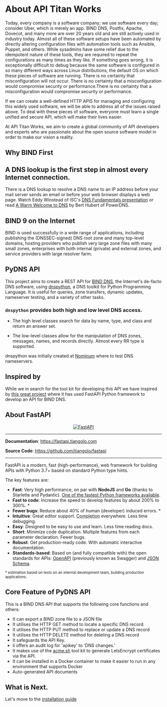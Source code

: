 # About API Titan Works

Today, every company is a software company; we use software every day; consider Uber, which is merely an app. BIND DNS, Postfix, Apache, Dovecot, and many more are over 20 years old and are still actively used in industry today. Almost all of these software setups have been automated by directly altering configuration files with automation tools such as Ansible, Puppet, and others. While sysadmins have some relief due to the idempotent nature of these tools, they are required to repeat the configurations as many times as they like. If something goes wrong, it is exceptionally difficult to debug because the same software is configured in so many different ways across Linux distributions, the default OS on which these pieces of software are running. There is no certainty that misconfiguration will not occur. There is no certainty that a misconfiguration would compromise security or performance.There is no certainty that a misconfiguration would compromise security or performance.

If we can create a well-defined HTTP APIS for managing and configuring this widely used software, we will be able to address all of the issues raised above. To deal with these pieces of software, everyone must learn a single unified and secure API, which will make their lives easier.

At API Titan Works, we aim to create a global community of API developers and experts who are passionate about the open source software model in order to make our vision a reality.

## Why  BIND First

## A DNS lookup is the first step in almost every Internet connection.

There is a DNS lookup to resolve a DNS name to an IP address before your mail server sends an email or before your web browser displays a web page. Watch Eddy Winstead of ISC's [DNS Fundamentals presentation](https://www.youtube.com/watch?v=oeceM-R8DVU&feature=emb_logo) or read [A Warm Welcome to DNS](https://powerdns.org/hello-dns/) by Bert Hubert of PowerDNS.

## BIND 9 on the Internet

BIND is used successfully in a wide range of applications, including publishing the (DNSSEC-signed) DNS root zone and many top-level domains, hosting providers who publish very large zone files with many small zones, enterprises with both internal (private) and external zones, and service providers with large resolver farm.

## PyDNS API

This project aims to create a REST API for [BIND DNS](https://www.isc.org/bind/), the Internet's de-facto DNS software, using [dnspython](https://www.dnspython.org/), a DNS toolkit for Python Programming Language. It is useful for queries, zone transfers, dynamic updates, nameserver testing, and a variety of other tasks.

### ```dnspython``` provides both high and low level DNS access. 

- The high level classes search for data by name, type, and class and return an answer set. 

- The low-level classes allow for the manipulation of DNS zones, messages, names, and records directly. Almost every RR type is supported.

dnspython was initially created at [Nominum](https://www.nominum.com) where to test DNS nameservers.

## Inspired by 

While we in search for  the tool kit for developing this API we have inspired by [this great project](https://gitlab.com/jaytuck/bind-rest-api) where it has used FastAPI Python  framework to develop an API for BIND DNS. 

## About FastAPI 

<p align="center">
  <a href="https://fastapi.tiangolo.com"><img src="https://fastapi.tiangolo.com/img/logo-margin/logo-teal.png" alt="FastAPI"></a>
</p>

---

**Documentation**: <a href="https://fastapi.tiangolo.com" target="_blank">https://fastapi.tiangolo.com</a>

**Source Code**: <a href="https://github.com/tiangolo/fastapi" target="_blank">https://github.com/tiangolo/fastapi</a>

---

FastAPI is a modern, fast (high-performance), web framework for building APIs with Python 3.7+ based on standard Python type hints.

The key features are:

* **Fast**: Very high performance, on par with **NodeJS** and **Go** (thanks to Starlette and Pydantic). [One of the fastest Python frameworks available](#performance).
* **Fast to code**: Increase the speed to develop features by about 200% to 300%. *
* **Fewer bugs**: Reduce about 40% of human (developer) induced errors. *
* **Intuitive**: Great editor support. <abbr title="also known as auto-complete, autocompletion, IntelliSense">Completion</abbr> everywhere. Less time debugging.
* **Easy**: Designed to be easy to use and learn. Less time reading docs.
* **Short**: Minimize code duplication. Multiple features from each parameter declaration. Fewer bugs.
* **Robust**: Get production-ready code. With automatic interactive documentation.
* **Standards-based**: Based on (and fully compatible with) the open standards for APIs: <a href="https://github.com/OAI/OpenAPI-Specification" class="external-link" target="_blank">OpenAPI</a> (previously known as Swagger) and <a href="https://json-schema.org/" class="external-link" target="_blank">JSON Schema</a>.

<small>* estimation based on tests on an internal development team, building production applications.</small>

## Core Feature of PyDNS API

This is a BIND DNS API that supports the following core functions and others:

* It can  export a BIND  zone file to a JSON  file
* It utilises the HTTP GET method to locate a specific DNS record.
* It utilises the HTTP PUT  method to replace or update a DNS record
* It utilises the HTTP DELETE method for deleting a DNS record
* It safeguards the API Key. 
* Ii offers an audit log for 'apikey' to 'DNS changes.'
* It makes use of the [acme.sh](https://acme.sh) tool kit to generate LetsEncrypt certificates via the API.
* It can be installed in a Docker container to make it easier to run in any environment that supports Docker
* Auto-generated API documents

## What is Next.

Let's move to the [installation guide](https://github.com/apititan/pydnsapi/tree/main/installation)




